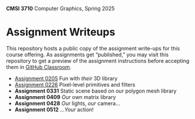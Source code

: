 **CMSI 3710** Computer Graphics, Spring 2025

# Assignment Writeups
This repository hosts a public copy of the assignment write-ups for this course offering. As assignments get “published,” you may visit this repository to get a preview of the assignment instructions before accepting them in [GitHub Classroom](https://classroom.github.com).

- [Assignment 0205](./their-3d-library.md) Fun with _their_ 3D library
- [Assignment 0226](./primitives.md) Pixel-level primitives and filters
- **Assignment 0331**  Static scene based on _our_ polygon mesh library
- **Assignment 0409** _Our_ own matrix library
- **Assignment 0428** _Our_ lights, _our_ camera…
- **Assignment 0512** …_Your_ action!
